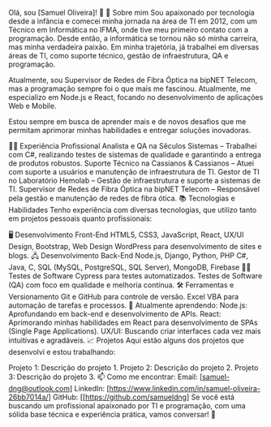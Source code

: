 Olá, sou [Samuel Oliveira]! 👋
🚀 Sobre mim
Sou apaixonado por tecnologia desde a infância e comecei minha jornada na área de TI em 2012, com um Técnico em Informática no IFMA, onde tive meu primeiro contato com a programação. Desde então, a informática se tornou não só minha carreira, mas minha verdadeira paixão. Em minha trajetória, já trabalhei em diversas áreas de TI, como suporte técnico, gestão de infraestrutura, QA e programação.

Atualmente, sou Supervisor de Redes de Fibra Óptica na bipNET Telecom, mas a programação sempre foi o que mais me fascinou. Atualmente, me especializo em Node.js e React, focando no desenvolvimento de aplicações Web e Mobile.

Estou sempre em busca de aprender mais e de novos desafios que me permitam aprimorar minhas habilidades e entregar soluções inovadoras.

🧑‍💻 Experiência Profissional
Analista e QA na Sêculos Sistemas – Trabalhei com C#, realizando testes de sistemas de qualidade e garantindo a entrega de produtos robustos.
Suporte Técnico na Cassianos & Cassianos – Atuei com suporte a usuários e manutenção de infraestrutura de TI.
Gestor de TI no Laboratório Hemolab – Gestão de infraestrutura e suporte a sistemas de TI.
Supervisor de Redes de Fibra Óptica na bipNET Telecom – Responsável pela gestão e manutenção de redes de fibra ótica.
📚 Tecnologias e Habilidades
Tenho experiência com diversas tecnologias, que utilizo tanto em projetos pessoais quanto profissionais:

🖥️ Desenvolvimento Front-End
HTML5, CSS3, JavaScript, React, UX/UI Design, Bootstrap, Web Design
WordPress para desenvolvimento de sites e blogs.
🖧 Desenvolvimento Back-End
Node.js, Django, Python, PHP
C#, Java, C, SQL (MySQL, PostgreSQL, SQL Server), MongoDB, Firebase
🧑‍💻 Testes de Software
Cypress para testes automatizados.
Testes de Software (QA) com foco em qualidade e melhoria contínua.
🛠️ Ferramentas e Versionamento
Git e GitHub para controle de versão.
Excel VBA para automação de tarefas e processos.
🌱 Atualmente aprendendo:
Node.js: Aprofundando em back-end e desenvolvimento de APIs.
React: Aprimorando minhas habilidades em React para desenvolvimento de SPAs (Single Page Applications).
UX/UI: Buscando criar interfaces cada vez mais intuitivas e agradáveis.
📈 Projetos
Aqui estão alguns dos projetos que desenvolvi e estou trabalhando:

Projeto 1: Descrição do projeto 1.
Projeto 2: Descrição do projeto 2.
Projeto 3: Descrição do projeto 3.
📫 Como me encontrar:
Email: [samuel-dng@outlook.com]
LinkedIn: [https://www.linkedin.com/in/samuel-oliveira-26bb7014a/]
GitHub: [[https://github.com/samueldng]
Se você está buscando um profissional apaixonado por TI e programação, com uma sólida base técnica e experiência prática, vamos conversar! 🚀
